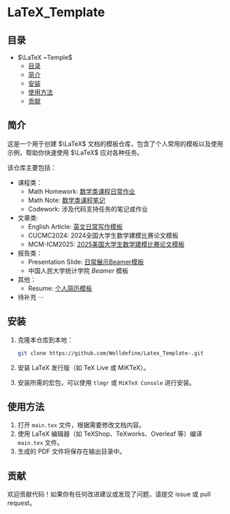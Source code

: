 # LaTeX_Template

## 目录

- $\LaTeX ~Temple$
  - [目录](#目录)
  - [简介](#简介)
  - [安装](#安装)
  - [使用方法](#使用方法)
  - [贡献](#贡献)

## 简介

这是一个用于创建 $\LaTeX$ 文档的模板仓库，包含了个人常用的模板以及使用示例，帮助你快速使用 $\LaTeX$ 应对各种任务。

该仓库主要包括：

* 课程类：
  * Math Homework: [数学类课程日常作业](https://github.com/Welldefine/Latex_Template/tree/main/Math%20Homework)
  * Math Note: [数学类课程笔记](https://github.com/Welldefine/Latex_Template/tree/main/Math%20Note)
  * Codework: 涉及代码支持任务的笔记或作业
* 文章类:
  * English Article: [英文日常写作模板](https://github.com/Welldefine/Latex_Template/tree/main/English%20Article)
  * CUCMC2024: 2024全国大学生数学建模比赛论文模板
  * MCM-ICM2025: [2025美国大学生数学建模比赛论文模板](https://github.com/Welldefine/Latex_Template/tree/main/MCM-ICM2025)
* 报告类：
  * Presentation Slide: [日常展示Beamer模板](https://github.com/Welldefine/Latex_Template/tree/main/Presentation%20Slide)
  * 中国人民大学统计学院 $Beamer$ 模板
* 其他：
  * Resume: [个人简历模板](https://github.com/Welldefine/Latex_Template/tree/main/Resume)
* 待补充 $\cdots$

## 安装

1. 克隆本仓库到本地：

   ```sh
   git clone https://github.com/Welldefine/Latex_Template-.git
   ```
2. 安装 LaTeX 发行版（如 TeX Live 或 MiKTeX）。
3. 安装所需的宏包，可以使用 `tlmgr` 或 `MiKTeX Console` 进行安装。

## 使用方法

1. 打开 `main.tex` 文件，根据需要修改文档内容。
2. 使用 LaTeX 编辑器（如 TeXShop、TeXworks、Overleaf 等）编译 `main.tex` 文件。
3. 生成的 PDF 文件将保存在输出目录中。

## 贡献

欢迎贡献代码！如果你有任何改进建议或发现了问题，请提交 issue 或 pull request。
